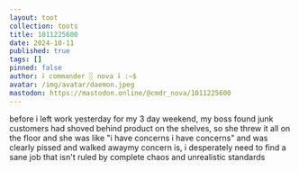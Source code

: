 ```yaml
---
layout: toot
collection: toots
title: 1011225600
date: 2024-10-11
published: true
tags: []
pinned: false
author: ⸸ commander ░ nova ⸸ :~$
avatar: /img/avatar/daemon.jpeg
mastodon: https://mastodon.online/@cmdr_nova/1011225600
---
```


before i left work yesterday for my 3 day weekend, my boss found junk customers had shoved behind product on the shelves, so she threw it all on the floor and she was like "i have concerns i have concerns" and was clearly pissed and walked awaymy concern is, i desperately need to find a sane job that isn't ruled by complete chaos and unrealistic standards
